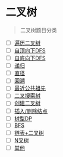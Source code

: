# 二叉树
> 二叉树题目分类
- [ ] [遍历二叉树]() 
- [ ] [自顶向下DFS]() 
- [ ] [自底向下DFS]() 
- [ ] [递归]() 
- [ ] [直径]() 
- [ ] [回溯]() 
- [ ] [最近公共祖先]()
- [ ] [二叉搜索树]()  
- [ ] [创建二叉树]() 
- [ ] [插入/删除结点]() 
- [ ] [树型DP]()
- [ ] [BFS]()  
- [ ] [链表+二叉树]() 
- [ ] [N叉树]()
- [ ] [其他]()  